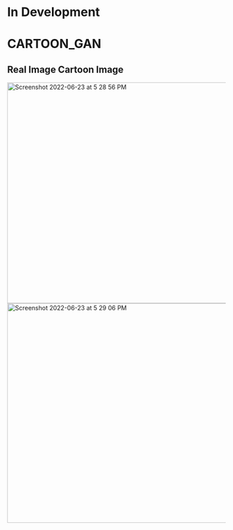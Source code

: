 # In Development
# CARTOON_GAN

## Real Image                  Cartoon Image
<img width="508" alt="Screenshot 2022-06-23 at 5 28 56 PM" src="https://user-images.githubusercontent.com/51946452/175293557-a8cbf597-8e2d-4479-8eec-6ef9e6312cd8.png">
<img width="505" alt="Screenshot 2022-06-23 at 5 29 06 PM" src="https://user-images.githubusercontent.com/51946452/175293695-86811fb2-8290-495c-bce5-097d268c76a3.png">
